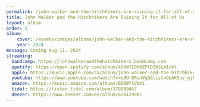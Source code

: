 ```yaml
---
permalink: /john-walker-and-the-hitchhikers-are-ruining-it-for-all-of-us
title: John Walker and the Hitchhikers Are Ruining It for All of Us
layout: album
order: 5
album:
    cover: /assets/images/albums/john-walker-and-the-hitchhikers-are-ruining-it-for-all-of-us.jpg
    year: 2024
message: Coming Aug 11, 2024
streaming:
  bandcamp: https://johnwalkerandthehitchhikers.bandcamp.com
  spotify: https://open.spotify.com/album/4GXmYIOhKEPlDZk3Lm1cml
  apple: https://music.apple.com/ca/album/john-walker-and-the-hitchhikers-are-ruining-it-for-all-of-us/1760906526
  youtube: https://www.youtube.com/watch?v=q9U-8RsnVgQ&list=OLAK5uy_mjb0y_WOCLNCvRKQXTFXey5x8GIj5BWc4
  amazon: https://music.amazon.com/albums/B0DBYSVNX1
  tidal: https://listen.tidal.com/album/378899467
  deezer: https://www.deezer.com/en/album/624129081
---
```

